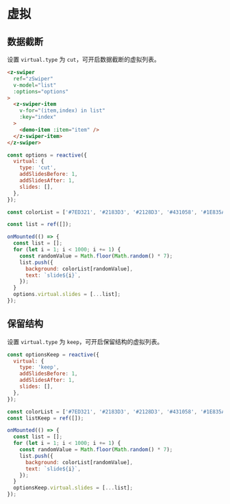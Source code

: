 # 虚拟

## 数据截断

设置 `virtual.type` 为 `cut`，可开启数据截断的虚拟列表。

```html
<z-swiper
  ref="zSwiper"
  v-model="list"
  :options="options"
>
  <z-swiper-item
    v-for="(item,index) in list"
    :key="index"
  >
    <demo-item :item="item" />
  </z-swiper-item>
</z-swiper>
```

```js
const options = reactive({
  virtual: {
    type: 'cut',
    addSlidesBefore: 1,
    addSlidesAfter: 1,
    slides: [],
  },
});

const colorList = ['#7ED321', '#2183D3', '#2128D3', '#431058', '#1E835A', '#B1397B', '#B36021'];

const list = ref([]);

onMounted(() => {
  const list = [];
  for (let i = 1; i < 1000; i += 1) {
    const randomValue = Math.floor(Math.random() * 7);
    list.push({
      background: colorList[randomValue],
      text: `slide${i}`,
    });
  }
  options.virtual.slides = [...list];
});
```

## 保留结构


设置 `virtual.type` 为 `keep`，可开启保留结构的虚拟列表。

```js
const optionsKeep = reactive({
  virtual: {
    type: 'keep',
    addSlidesBefore: 1,
    addSlidesAfter: 1,
    slides: [],
  },
});

const colorList = ['#7ED321', '#2183D3', '#2128D3', '#431058', '#1E835A', '#B1397B', '#B36021'];
const listKeep = ref([]);

onMounted(() => {
  const list = [];
  for (let i = 1; i < 1000; i += 1) {
    const randomValue = Math.floor(Math.random() * 7);
    list.push({
      background: colorList[randomValue],
      text: `slide${i}`,
    });
  }
  optionsKeep.virtual.slides = [...list];
});
```

<Simulator src="https://h5.igame.qq.com/pmd-mobile.pmd-h5.press-swiper.press-swiper/#/pages/virtual/index"></Simulator>
